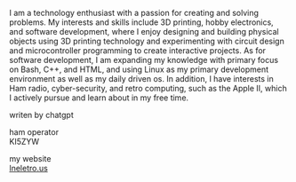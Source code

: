I am a technology enthusiast with a passion for creating and solving problems. My interests and skills include 3D printing, hobby electronics, and software development, where I enjoy designing and building physical objects using 3D printing technology and experimenting with circuit design and microcontroller programming to create interactive projects. As for software development, I am expanding my knowledge with primary focus on Bash, C++, and HTML, and using Linux as my primary development environment as well as my daily driven os. In addition, I have interests in Ham radio, cyber-security, and retro computing, such as the Apple II, which I actively pursue and learn about in my free time.

writen by chatgpt<br>

ham operator<br>
KI5ZYW

my website<br>
[lneletro.us](http://www.lneletro.us)
